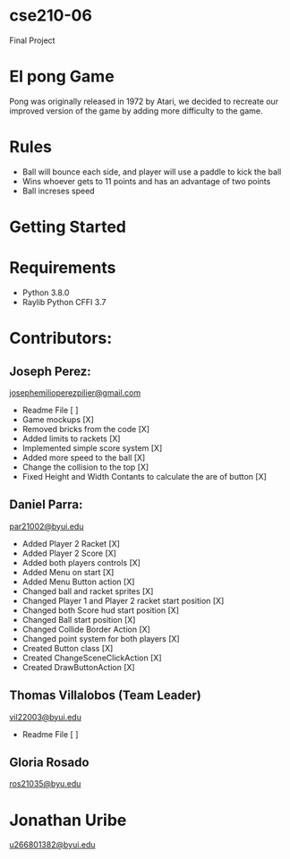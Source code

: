 # cse210-06
Final Project

# El pong Game
Pong was originally released in 1972 by Atari, we decided to recreate our improved version of the game by adding more difficulty to the game.

# Rules
- Ball will bounce each side, and player will use a paddle to kick the ball
- Wins whoever gets to 11 points and has an advantage of two points
- Ball increses speed

# Getting Started

# Requirements
- Python 3.8.0
- Raylib Python CFFI 3.7

# Contributors:

## Joseph Perez:
josephemilioperezpilier@gmail.com
- Readme File [ ]
- Game mockups [X]
- Removed bricks from the code [X]
- Added limits to rackets [X]
- Implemented simple score system [X]
- Added more speed to the ball [X]
- Change the collision to the top [X]
- Fixed Height and Width Contants to calculate the are of button [X]

## Daniel Parra:
par21002@byui.edu
- Added Player 2 Racket [X]
- Added Player 2 Score [X]
- Added both players controls [X]
- Added Menu on start [X]
- Added Menu Button action [X]
- Changed ball and racket sprites [X]
- Changed Player 1 and Player 2 racket start position [X]
- Changed both Score hud start position [X]
- Changed Ball start position [X]
- Changed Collide Border Action [X]
- Changed point system for both players [X]
- Created Button class [X]
- Created ChangeSceneClickAction [X]
- Created DrawButtonAction [X]

## Thomas Villalobos (Team Leader)
vil22003@byui.edu
- Readme File [ ]

## Gloria Rosado
ros21035@byu.edu

# Jonathan Uribe
u266801382@byui.edu
